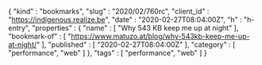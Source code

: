 {
  "kind" : "bookmarks",
  "slug" : "2020/02/760rc",
  "client_id" : "https://indigenous.realize.be",
  "date" : "2020-02-27T08:04:00Z",
  "h" : "h-entry",
  "properties" : {
    "name" : [ "Why 543 KB keep me up at night" ],
    "bookmark-of" : [ "https://www.matuzo.at/blog/why-543kb-keep-me-up-at-night/" ],
    "published" : [ "2020-02-27T08:04:00Z" ],
    "category" : [ "performance", "web" ]
  },
  "tags" : [ "performance", "web" ]
}
